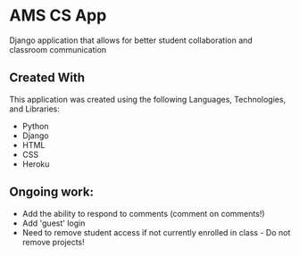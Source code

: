 # AMS CS App
Django application that allows for better student collaboration and classroom communication

## Created With

This application was created using the following Languages, Technologies, and Libraries:

- Python
- Django
- HTML
- CSS
- Heroku

## Ongoing work:
- Add the ability to respond to comments (comment on comments!)
- Add 'guest' login
-  Need to remove student access if not currently enrolled in class - Do not remove projects!